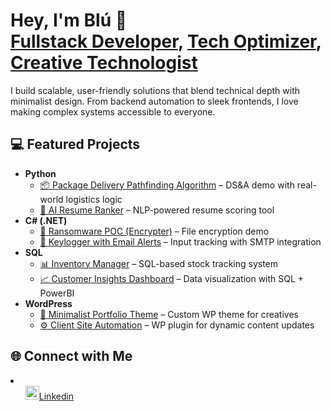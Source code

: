 <h1>Hey, I'm Blú 👋<br/>
<a href="https://github.com/blu-devhub">Fullstack Developer</a>, 
<a href="https://www.linkedin.com/in/blu-devhub/">Tech Optimizer</a>, 
<a href="https://www.youtube.com/@blu-devhub">Creative Technologist</a>
</h1>

<p>I build scalable, user-friendly solutions that blend technical depth with minimalist design. From backend automation to sleek frontends, I love making complex systems accessible to everyone.</p>

<h2>💻 Featured Projects</h2>

<ul>
  <li><b>Python</b>
    <ul>
      <li><a href="https://github.com/blu-devhub/Package-Delivery-Pathfinding-Algorithm">📦 Package Delivery Pathfinding Algorithm</a> – DS&A demo with real-world logistics logic</li>
      <li><a href="https://github.com/blu-devhub/AI-Resume-Ranker">🧠 AI Resume Ranker</a> – NLP-powered resume scoring tool</li>
    </ul>
  </li>
  <li><b>C# (.NET)</b>
    <ul>
      <li><a href="https://github.com/blu-devhub/EncrypterPOC">🔐 Ransomware POC (Encrypter)</a> – File encryption demo</li>
      <li><a href="https://github.com/blu-devhub/Key-Logger-With-Email">📩 Keylogger with Email Alerts</a> – Input tracking with SMTP integration</li>
    </ul>
  </li>
  <li><b>SQL</b>
    <ul>
      <li><a href="https://github.com/blu-devhub/SQL-Inventory-Manager">📊 Inventory Manager</a> – SQL-based stock tracking system</li>
      <li><a href="https://github.com/blu-devhub/Customer-Insights-Dashboard">📈 Customer Insights Dashboard</a> – Data visualization with SQL + PowerBI</li>
    </ul>
  </li>
  <li><b>WordPress</b>
    <ul>
      <li><a href="https://github.com/blu-devhub/Minimalist-Portfolio-Theme">🎨 Minimalist Portfolio Theme</a> – Custom WP theme for creatives</li>
      <li><a href="https://github.com/blu-devhub/Client-Site-Automation">⚙️ Client Site Automation</a> – WP plugin for dynamic content updates</li>
    </ul>
  </li>
</ul>

<h2>🌐 Connect with Me</h2>

<p>
  <!--
  linkedin, email(workwithme), workwithme.org.za
  -->
  <li>
    <ul>
    <a href="www.linkedin.com/in/blu-dennis"><img alt="Linkedin" width="22px" src="https://workwithme.org.za/wp-content/uploads/2025/10/405571906_c42ace3f-5089-4205-8f13-0523d56cea18.svg"/>Linkedin</a>
    </ul>
  </li>
    
</p>

<!--
**blu-devhub/blu-devhub** is a ✨ _special_ ✨ repository because its `README.md` appears on your GitHub profile.

- 🔭 Currently building scalable automation workflows for non-coders
- 🎨 Designing high-contrast UI themes for WordPress and desktop
- 🧠 Exploring AI-powered business tools
- 💬 Ask me about Python, C#, SQL, or WordPress
-->
